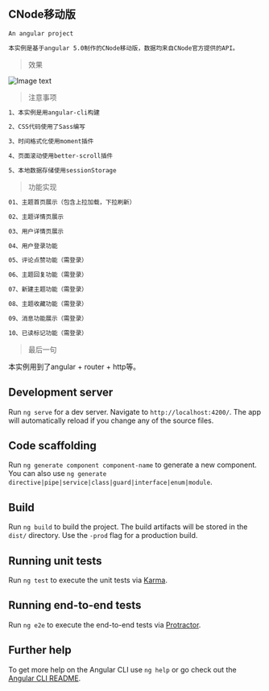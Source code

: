 ## CNode移动版

``` bash
An angular project

本实例是基于angular 5.0制作的CNode移动版，数据均来自CNode官方提供的API。
```

> 效果

![Image text](https://raw.githubusercontent.com/chilliness/ngx-cnode/master/src/assets/demo.gif)

> 注意事项

``` bash
1、本实例是用angular-cli构建

2、CSS代码使用了Sass编写

3、时间格式化使用moment插件

4、页面滚动使用better-scroll插件

5、本地数据存储使用sessionStorage
```

> 功能实现

``` bash
01、主题首页展示（包含上拉加载，下拉刷新）

02、主题详情页展示

03、用户详情页展示

04、用户登录功能

05、评论点赞功能（需登录）

06、主题回复功能（需登录）

07、新建主题功能（需登录）

08、主题收藏功能（需登录）

09、消息功能展示（需登录）

10、已读标记功能（需登录）
```

> 最后一句

本实例用到了angular + router + http等。

## Development server

Run `ng serve` for a dev server. Navigate to `http://localhost:4200/`. The app will automatically reload if you change any of the source files.

## Code scaffolding

Run `ng generate component component-name` to generate a new component. You can also use `ng generate directive|pipe|service|class|guard|interface|enum|module`.

## Build

Run `ng build` to build the project. The build artifacts will be stored in the `dist/` directory. Use the `-prod` flag for a production build.

## Running unit tests

Run `ng test` to execute the unit tests via [Karma](https://karma-runner.github.io).

## Running end-to-end tests

Run `ng e2e` to execute the end-to-end tests via [Protractor](http://www.protractortest.org/).

## Further help

To get more help on the Angular CLI use `ng help` or go check out the [Angular CLI README](https://github.com/angular/angular-cli/blob/master/README.md).
